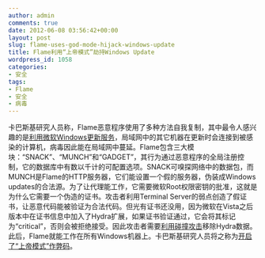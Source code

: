 ```yaml
---
author: admin
comments: true
date: 2012-06-08 03:56:42+00:00
layout: post
slug: flame-uses-god-mode-hijack-windows-update
title: Flame利用“上帝模式”劫持Windows Update
wordpress_id: 1058
categories:
- 安全
tags:
- Flame
- 安全
- 病毒
---
```


卡巴斯基研究人员称，Flame恶意程序使用了多种方法自我复制，其中最令人感兴趣的是[利用微软Windows更新服务](https://www.securelist.com/en/blog/208193566/Flame_Replication_via_Windows_Update_MITM_proxy_server)，局域网中的其它机器在更新时会连接到被感染的计算机，病毒因此能在局域网中蔓延。Flame包含三大模块：“SNACK”、“MUNCH”和“GADGET”，其行为通过恶意程序的全局注册控制，它的数据库中有数以千计的可配置选项。SNACK可嗅探网络中的数据包，而MUNCH是Flame的HTTP服务器，它们能设置一个假的服务器，伪装成Windows updates的合法源。为了让代理能工作，它需要微软Root权限密钥的批准，这就是为什么它需要一个伪造的证书。攻击者利用Terminal Server的弱点创造了假证书，让恶意代码能被验证为合法代码。但光有证书还没用，因为微软在Vista之后版本中在证书信息中加入了Hydra扩展，如果证书验证通过，它会将其标记为“critical”，否则会被拒绝接受。因此攻击者需要[利用碰撞攻击](http://blogs.technet.com/b/srd/archive/2012/06/06/more-information-about-the-digital-certificates-used-to-sign-the-flame-malware.aspx?Redirected=true)移除Hydra数据。此后，Flame就能工作在所有Windows机器上。卡巴斯基研究人员将之称为[开启了“上帝模式”作弊码](http://arstechnica.com/security/2012/06/flames-god-mode-cheat-code-wielded-to-hijack-windows-7-server-2008/)。
